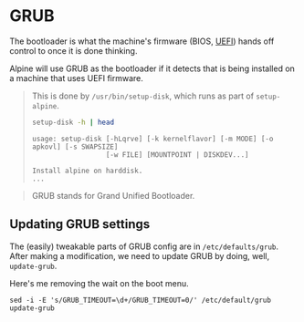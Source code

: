 # GRUB

The bootloader is what the machine's firmware (BIOS, [UEFI](uefi)) hands off
control to once it is done thinking.

Alpine will use GRUB as the bootloader if it detects that is being installed on
a machine that uses UEFI firmware.

> This is done by `/usr/bin/setup-disk`, which runs as part of `setup-alpine`.
>
> ```sh
> setup-disk -h | head
> ```
> ```
> usage: setup-disk [-hLqrve] [-k kernelflavor] [-m MODE] [-o apkovl] [-s SWAPSIZE]
>                   [-w FILE] [MOUNTPOINT | DISKDEV...]
>
> Install alpine on harddisk.
> ...
> ```

> GRUB stands for Grand Unified Bootloader.

## Updating GRUB settings

The (easily) tweakable parts of GRUB config are in `/etc/defaults/grub`. After
making a modification, we need to update GRUB by doing, well, `update-grub`.

Here's me removing the wait on the boot menu.

```
sed -i -E 's/GRUB_TIMEOUT=\d+/GRUB_TIMEOUT=0/' /etc/default/grub
update-grub
```
